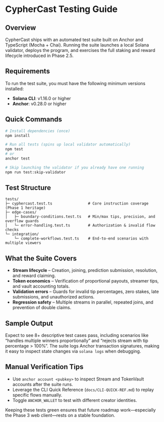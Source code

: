 # CypherCast Testing Guide

## Overview
CypherCast ships with an automated test suite built on Anchor and TypeScript (Mocha + Chai). Running the suite launches a local Solana validator, deploys the program, and exercises the full staking and reward lifecycle introduced in Phase 2.5.


## Requirements
To run the test suite, you must have the following minimum versions installed:
- **Solana CLI**: v1.16.0 or higher
- **Anchor**: v0.28.0 or higher
## Quick Commands
```bash
# Install dependencies (once)
npm install

# Run all tests (spins up local validator automatically)
npm test
# or
anchor test

# Skip launching the validator if you already have one running
npm run test:skip-validator
```

## Test Structure
```
tests/
├─ cyphercast.test.ts                # Core instruction coverage (Phase 1 heritage)
├─ edge-cases/
│   ├─ boundary-conditions.test.ts   # Min/max tips, precision, and overflow guards
│   └─ error-handling.test.ts        # Authorization & invalid flow checks
└─ integration/
    └─ complete-workflows.test.ts    # End-to-end scenarios with multiple viewers
```

## What the Suite Covers
- **Stream lifecycle** – Creation, joining, prediction submission, resolution, and reward claiming.
- **Token economics** – Verification of proportional payouts, streamer tips, and vault accounting totals.
- **Validation errors** – Guards for invalid tip percentages, zero stakes, late submissions, and unauthorized actions.
- **Regression safety** – Multiple streams in parallel, repeated joins, and prevention of double claims.

## Sample Output
Expect to see 8+ descriptive test cases pass, including scenarios like “handles multiple winners proportionally” and “rejects stream with tip percentage > 100%”. The suite logs Anchor transaction signatures, making it easy to inspect state changes via `solana logs` when debugging.

## Manual Verification Tips
- Use `anchor account <pubkey>` to inspect Stream and TokenVault accounts after the suite runs.
- Leverage the CLI Quick Reference (`docs/CLI-QUICK-REF.md`) to replay specific flows manually.
- Toggle `ANCHOR_WALLET` to test with different creator identities.

Keeping these tests green ensures that future roadmap work—especially the Phase 3 web client—rests on a stable foundation.
